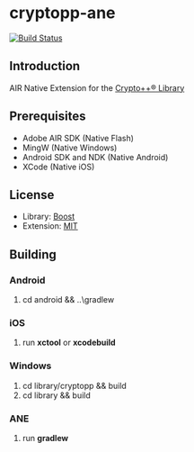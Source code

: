 cryptopp-ane
============

[![Build Status](https://travis-ci.org/ane-community/cryptopp-ane.png?branch=master)](https://travis-ci.org/ane-community/cryptopp-ane)

## Introduction

AIR Native Extension for the [Crypto++® Library](http://www.cryptopp.com)

## Prerequisites

* Adobe AIR SDK (Native Flash)
* MingW (Native Windows)
* Android SDK and NDK (Native Android)
* XCode (Native iOS)

## License

* Library: [Boost](http://www.cryptopp.com/License.txt)
* Extension: [MIT](http://opensource.org/licenses/MIT)

## Building

### Android

1. cd android && ..\gradlew

### iOS

1. run **xctool** or **xcodebuild**

### Windows

1. cd library/cryptopp && build
2. cd library && build

### ANE

1. run **gradlew**